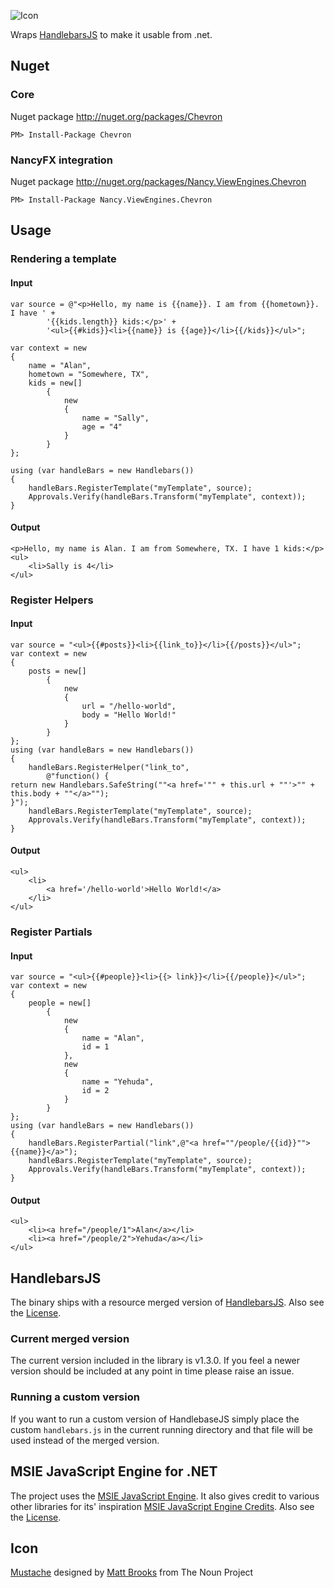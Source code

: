 ![Icon](https://raw.github.com/SimonCropp/Chevron/master/Icons/package_icon.png)

Wraps [HandlebarsJS](http://handlebarsjs.com/) to make it usable from .net.

## Nuget

### Core

Nuget package http://nuget.org/packages/Chevron 

    PM> Install-Package Chevron

### NancyFX integration

Nuget package http://nuget.org/packages/Nancy.ViewEngines.Chevron

    PM> Install-Package Nancy.ViewEngines.Chevron

## Usage

### Rendering a template

#### Input
```
var source = @"<p>Hello, my name is {{name}}. I am from {{hometown}}. I have ' +
        '{{kids.length}} kids:</p>' +
        '<ul>{{#kids}}<li>{{name}} is {{age}}</li>{{/kids}}</ul>";

var context = new
{
    name = "Alan",
    hometown = "Somewhere, TX",
    kids = new[]
        {
            new
            {
                name = "Sally",
                age = "4"
            }
        }
};

using (var handleBars = new Handlebars())
{
    handleBars.RegisterTemplate("myTemplate", source);
    Approvals.Verify(handleBars.Transform("myTemplate", context));
}
```

#### Output
```
<p>Hello, my name is Alan. I am from Somewhere, TX. I have 1 kids:</p>
<ul>
	<li>Sally is 4</li>
</ul>
```

### Register Helpers

#### Input
```
var source = "<ul>{{#posts}}<li>{{link_to}}</li>{{/posts}}</ul>";
var context = new
{
    posts = new[]
        {
            new
            {
                url = "/hello-world",
                body = "Hello World!"
            }
        }
};
using (var handleBars = new Handlebars())
{
    handleBars.RegisterHelper("link_to",
        @"function() {
return new Handlebars.SafeString(""<a href='"" + this.url + ""'>"" + this.body + ""</a>"");
}");
    handleBars.RegisterTemplate("myTemplate", source);
    Approvals.Verify(handleBars.Transform("myTemplate", context));
}
```
#### Output
```
<ul>
	<li>
		<a href='/hello-world'>Hello World!</a>
	</li>
</ul>
```

### Register Partials

#### Input
```
var source = "<ul>{{#people}}<li>{{> link}}</li>{{/people}}</ul>";
var context = new
{
    people = new[]
        {
            new
            {
                name = "Alan",
                id = 1
            },
            new
            {
                name = "Yehuda",
                id = 2
            }
        }
};
using (var handleBars = new Handlebars())
{
    handleBars.RegisterPartial("link",@"<a href=""/people/{{id}}"">{{name}}</a>");
    handleBars.RegisterTemplate("myTemplate", source);
    Approvals.Verify(handleBars.Transform("myTemplate", context));
}
```
#### Output
```
<ul>
	<li><a href="/people/1">Alan</a></li>
	<li><a href="/people/2">Yehuda</a></li>
</ul>
```

## HandlebarsJS

The binary ships with a resource merged version of [HandlebarsJS](http://handlebarsjs.com/). Also see the [License]( https://github.com/wycats/handlebars.js/blob/master/LICENSE).

### Current merged version

The current version included in the library is v1.3.0. If you feel a newer version should be included at any point in time please raise an issue.

### Running a custom version

If you want to run a custom version of HandlebaseJS simply place the custom `handlebars.js` in the current running directory and that file will be used instead of the merged version. 

## MSIE JavaScript Engine for .NET

The project uses the [MSIE JavaScript Engine](https://github.com/Taritsyn/MsieJavaScriptEngine/). It also gives credit to various other libraries for its' inspiration [MSIE JavaScript Engine Credits](https://github.com/Taritsyn/MsieJavaScriptEngine#credits). Also see the [License](http://github.com/Taritsyn/MsieJavaScriptEngine/blob/master/LICENSE.md).

## Icon 

<a href="http://thenounproject.com/term/mustache/19592/" target="_blank">Mustache</a> designed by <a href="http://thenounproject.com/Mattebrooks/" target="_blank">Matt Brooks</a> from The Noun Project
